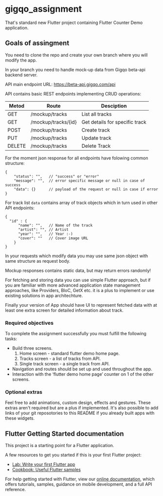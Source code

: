 # gigqo_assignment

That's standard new Flutter project containing Flutter Counter Demo application.

## Goals of assingment

You need to clone the repo and create your own branch where you will modify the app.

In your branch you need to handle mock-up data from Gigqo beta-api backend server.

API main endpoint URL: https://beta-api.gigqo.com/api

API contains basic REST endpoints implementing CRUD operations:

| Metod | Route | Desciption
|---|---|---|
| GET    | /mockup/tracks      | List all tracks 
| GET    | /mockup/tracks/{id} | Get details for specific track
| POST   | /mockup/tracks      | Create track
| PUT    | /mockup/tracks      | Update track
| DELETE | /mockup/tracks      | Delete Track

For the moment json response for all endpoints have folowing common structure:

```
{
    "status": "",   // "success" or "error"
    "message": "",  // error specific message or null in case of success
    "data": {}      // payload of the request or null in case if error
}
```

For track list `data` contains array of track objects which in turn used in other API endpoints:

```
{
  "id" : {
      "name": "",   // Name of the track
      "artist": "", // Artist
      "year": "",   // Year :-)
      "cover": ""   // Cover image URL
    }
}
```

In your requests which modify data you may use same json object with same structure as request body.

Mockup responses contains static data, but may return errors randomly!

For fetching and storing data you can use simple Flutter approach,
but if you are familiar with more advanced application state management approaches, like Providers, BloC, GetX etc. it is a plus to implement or use existing solutions in app architechture.

Finally your version of App should have UI to represent fetched data with at least one extra screen for detailed information
about track.

### Required objectives

To complete the assignment successfully you must fulfill the following tasks:
- Build three screens. 
    1. Home screen - standard flutter demo home page.
    2. Tracks screen - a list of tracks from API.
    3. Single track screen - a single track from API.   
- Navigation and routes should be set up and used throughout the app.
- Interaction with the ‘flutter demo home page’ counter on 1 of the other screens.

### Optional extras

Feel free to add animations, custom design, effects and gestures. These extras aren't required but are a plus if implemented. It's also possible to add links of your git reposotories to this README if you already built apps with these widgets.  


## Flutter Getting Started documentation

This project is a starting point for a Flutter application.

A few resources to get you started if this is your first Flutter project:

- [Lab: Write your first Flutter app](https://flutter.dev/docs/get-started/codelab)
- [Cookbook: Useful Flutter samples](https://flutter.dev/docs/cookbook)

For help getting started with Flutter, view our
[online documentation](https://flutter.dev/docs), which offers tutorials,
samples, guidance on mobile development, and a full API reference.
